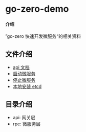 # go-zero-demo

#### 介绍
”go-zero 快速开发微服务“的相关资料

## 文件介绍
+ [api 文档](./api.md)
+ [启动微服务](./start.sh)
+ [停止微服务](./stop.sh)
+ [本地安装 etcd](./etcd.sh)

## 目录介绍
+ api: 网关层
+ rpc: 微服务层